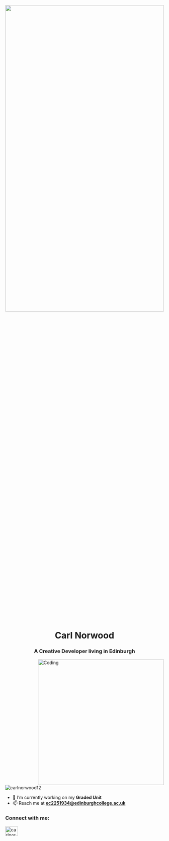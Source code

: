 <div align="center">
  <img height="50%" width="100%" src="https://ik.imagekit.io/carl/TEST/SCR-20250401-qdtc.jpeg?updatedAt=1743528641671" />
</div>
<h1 align="center">Carl Norwood</h1>
<h3 align="center">A Creative Developer living in Edinburgh</h3>
<img align="right" alt="Coding" width="400" src="https://ik.imagekit.io/carl/TEST/9097dcf32481b45384d295a080513156.jpg?updatedAt=1743450411936">

<p align="left"> <img src="https://komarev.com/ghpvc/?username=carlnorwood12&label=Profile%20views&color=0e75b6&style=flat" alt="carlnorwood12" /> </p>

- 🔭 I’m currently working on my **Graded Unit**
- 📫 Reach me at **ec2251934@edinburghcollege.ac.uk**

<h3 align="left">Connect with me:</h3>
<p align="left">
<a href="https://instagram.com/carlnorwoodk" target="blank"><img align="center" src="https://raw.githubusercontent.com/rahuldkjain/github-profile-readme-generator/master/src/images/icons/Social/instagram.svg" alt="carlnorwoodk" height="30" width="40" /></a>
</p>
<br><br><br>
